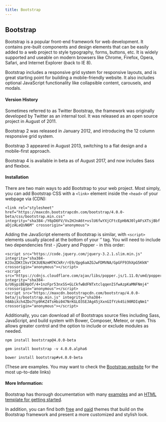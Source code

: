 ```yaml
---
title: Bootstrap
---
```

## Bootstrap

Bootstrap is a popular front-end framework for web development.  It contains pre-built components and design elements that can be easily added to a web project to style typography, forms, buttons, etc. It is widely supported and useable on modern browsers like Chrome, Firefox, Opera, Safari, and Internet Explorer (back to IE 8).

Bootstrap includes a responsive grid system for responsive layouts, and is great starting point for building a mobile-friendly website.  It also includes optional JavaScript functionality like collapsible content, carousels, and modals.


#### Version History

Sometimes referred to as Twitter Bootstrap, the framework was originally developed by Twitter as an internal tool.  It was released as an open source project in August of 2011.

Bootstrap 2 was released in January 2012, and introducing the 12 column responsive grid system.

Bootstrap 3 appeared in August 2013, switching to a flat design and a mobile-first approach.

Bootstrap 4 is available in beta as of August 2017, and now includes Sass and flexbox.


#### Installation

There are two main ways to add Bootstrap to your web project.  Most simply, you can add Bootstrap CSS with a `<link>` element inside the `<head>` of your webpage via (CDN):

`<link rel="stylesheet" href="https://maxcdn.bootstrapcdn.com/bootstrap/4.0.0-beta/css/bootstrap.min.css" integrity="sha384-/Y6pD6FV/Vv2HJnA6t+vslU6fwYXjCFtcEpHbNJ0lyAFsXTsjBbfaDjzALeQsN6M" crossorigin="anonymous">`

Adding the JavaScript elements of Bootstrap is similar, with `<script>` elements usually placed at the bottom of your ‘<body>’ tag.  You will need to include two dependencies first - jQuery and Popper - in this order:

```
<script src="https://code.jquery.com/jquery-3.2.1.slim.min.js" integrity="sha384-KJ3o2DKtIkvYIK3UENzmM7KCkRr/rE9/Qpg6aAZGJwFDMVNA/GpGFF93hXpG5KkN" crossorigin="anonymous"></script>
<script src="https://cdnjs.cloudflare.com/ajax/libs/popper.js/1.11.0/umd/popper.min.js" integrity="sha384-b/U6ypiBEHpOf/4+1nzFpr53nxSS+GLCkfwBdFNTxtclqqenISfwAzpKaMNFNmj4" crossorigin="anonymous"></script>
<script src="https://maxcdn.bootstrapcdn.com/bootstrap/4.0.0-beta/js/bootstrap.min.js" integrity="sha384-h0AbiXch4ZDo7tp9hKZ4TsHbi047NrKGLO3SEJAg45jXxnGIfYzk4Si90RDIqNm1" crossorigin="anonymous"></script>
```


Additionally, you can download all of Bootstraps source files including Sass, JavaScript, and build system with Bower, Composer, Meteor, or npm.  This allows greater control and the option to include or exclude modules as needed.

`npm install bootstrap@4.0.0-beta`

`gem install bootstrap -v 4.0.0.alpha6`

`bower install bootstrap#v4.0.0-beta`

(These are examples. You may want to check the [Bootstrap website](https://getbootstrap.com/) for the most up-to-date links)

#### More Information:

Bootstrap has thorough documentation with many [examples](https://getbootstrap.com/docs/4.0/examples/) and an [HTML template for getting started](https://getbootstrap.com/docs/4.0/getting-started/introduction/). 

In addition, you can find both [free](https://bootswatch.com/) and [paid](https://themes.getbootstrap.com/)
themes that build on the Bootstrap framework and present a more customized and stylish look.

